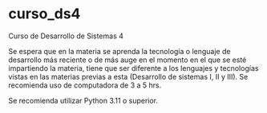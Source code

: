 # curso_ds4
Curso de Desarrollo de Sistemas 4

Se espera que en la materia se aprenda la tecnología o lenguaje de desarrollo más reciente o de más auge en el momento en el que se esté impartiendo la materia, tiene que ser diferente a los lenguajes y tecnologías vistas en las materias previas a esta (Desarrollo de sistemas I, II y III). Se recomienda uso de computadora de 3 a 5 hrs. 

Se recomienda utilizar Python 3.11 o superior.